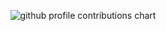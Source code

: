 <p align="center">
  <picture>
    <source media="(prefers-color-scheme: dark)" srcset="https://raw.githubusercontent.com/<seu_user>/<seu_user>/output-3d-contrib/night.svg" />
    <source media="(prefers-color-scheme: light)" srcset="https://raw.githubusercontent.com/<seu_user>/<seu_user>/output-3d-contrib/day.svg" />
    <img alt="github profile contributions chart" src="https://raw.githubusercontent.com/<seu_user>/<seu_user>/output-3d-contrib/day.svg" />
  </picture>
</p>
